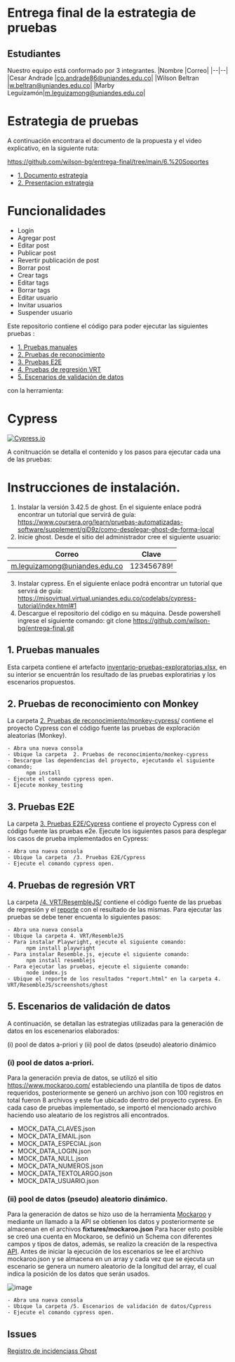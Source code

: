 # Entrega final de la estrategia de pruebas

## Estudiantes
Nuestro equipo está conformado por 3 integrantes.
|Nombre |Correo|
|--|--|
|Cesar Andrade |co.andrade86@uniandes.edu.co|
|Wilson Beltran |w.beltran@uniandes.edu.co|
|Marby Leguizamón|m.leguizamong@uniandes.edu.co|

# Estrategia de pruebas 
A continuación  encontrara el documento de la propuesta y el video explicativo, en la siguiente ruta:

  https://github.com/wilson-bg/entrega-final/tree/main/6.%20Soportes

- [1. Documento estrategia](https://github.com/wilson-bg/entrega-final/blob/main/6.%20Soportes/estrategia-pruebas.pdf) 
- [2. Presentacion estrategia](https://github.com/wilson-bg/entrega-final/blob/main/6.%20Soportes/Video_Estrategia.pptx)

# Funcionalidades
- Login
- Agregar post 
- Editar post
- Publicar post
- Revertir publicación de post
- Borrar post
- Crear tags
- Editar tags
- Borrar tags
- Editar usuario
- Invitar usuarios
- Suspender usuario


Este repositorio contiene el código para poder ejecutar las siguientes pruebas :

- [1. Pruebas manuales](https://github.com/wilson-bg/entrega-final/tree/main/1.%20Pruebas%20manuales)
- [2. Pruebas de reconocimiento](https://github.com/wilson-bg/entrega-final/tree/main/2.%20Pruebas%20de%20reconocimiento/monkey-cypress)
- [3. Pruebas E2E](https://github.com/wilson-bg/entrega-final/tree/main/3.%20Pruebas%20E2E/Cypress)
- [4. Pruebas de regresión VRT](https://github.com/wilson-bg/entrega-final/tree/main/4.%20VRT/ResembleJS)
- [5. Escenarios de validación de datos](https://github.com/wilson-bg/entrega-final/tree/main/5.%20Escenarios%20de%20validaci%C3%B3n%20de%20datos/Cypress)

con la herramienta:
# Cypress
[![Cypress.io](https://img.shields.io/badge/tested%20with-Cypress-04C38E.svg)](https://www.cypress.io/)


A conitnuación se detalla el contenido y los pasos para ejecutar cada una de las pruebas:

# Instrucciones de instalación.
1. Instalar la versión 3.42.5 de ghost.  En el siguiente enlace podrá encontrar un tutorial que servirá de guía: https://www.coursera.org/learn/pruebas-automatizadas-software/supplement/gjD9z/como-desplegar-ghost-de-forma-local
2. Inicie ghost. Desde el sitio del administrador cree el siguiente usuario:

|Correo|Clave|
|--|--|
|m.leguizamong@uniandes.edu.co|123456789!|

3. Instalar cypress. En el siguiente enlace podrá encontrar un tutorial que servirá de guía: https://misovirtual.virtual.uniandes.edu.co/codelabs/cypress-tutorial/index.html#1
4. Descargue el repositorio del código en su máquina. Desde powershell ingrese el siguiente comando: git clone https://github.com/wilson-bg/entrega-final.git

## 1. Pruebas manuales
Esta carpeta contiene el artefacto [inventario-pruebas-exploratorias.xlsx](https://github.com/wilson-bg/entrega-final/blob/main/1.%20Pruebas%20manuales/inventario-pruebas-exploratorias.xlsx), en su interior se encuentrán los resultado de las pruebas exploratirias y los escenarios propuestos.


## 2. Pruebas de reconocimiento con Monkey

La carpeta [2. Pruebas de reconocimiento/monkey-cypress/](https://github.com/wilson-bg/entrega-final/tree/main/2.%20Pruebas%20de%20reconocimiento/monkey-cypress) contiene  el proyecto Cypress con el código fuente las pruebas de exploración aleatorias (Monkey).
```
- Abra una nueva consola 
- Ubique la carpeta  2. Pruebas de reconocimiento/monkey-cypress
- Descargue las dependencias del proyecto, ejecutando el siguiente comando;
      npm install
- Ejecute el comando cypress open.
- Ejecute monkey_testing
```


## 3. Pruebas E2E
La carpeta [3. Pruebas E2E/Cypress](https://github.com/wilson-bg/entrega-final/tree/main/3.%20Pruebas%20E2E/Cypress) contiene el proyecto Cypress con el código fuente las pruebas e2e. Ejecute los isguientes pasos para desplegar los casos de prueba implementados en Cypress:
```
- Abra una nueva consola 
- Ubique la carpeta  /3. Pruebas E2E/Cypress
- Ejecute el comando cypress open.
```

## 4. Pruebas de regresión VRT 
La carpeta [/4. VRT/ResembleJS/](https://github.com/wilson-bg/entrega-final/tree/main/4.%20VRT/ResembleJS) contiene el código fuente de las pruebas de regresión y el [reporte](https://github.com/wilson-bg/entrega-final/blob/main/4.%20VRT/ResembleJS/screenshots/ghost/report.html) con el resultado de las mismas. Para ejecutar las pruebas se debe tener encuenta lo siguientes pasos:

```
- Abra una nueva consola 
- Ubique la carpeta 4. VRT/ResembleJS
- Para instalar Playwright, ejecute el siguiente comando:
      npm install playwright
- Para instalar Resemble.js, ejecute el siguiente comando:
      npm install resemblejs
- Para ejecutar las pruebas, ejecute el siguiente comando:
      node index.js
- Ubique el reporte de los resultados "report.html" en la carpeta 4. VRT/ResembleJS/screenshots/ghost
```

## 5. Escenarios de validación de datos
A continuación, se detallan las estrategias utilizadas para la generación de datos en los escenenarios elaborados:

(i) pool de datos a-priori y (ii) pool de datos (pseudo) aleatorio dinámico

### (i) pool de datos a-priori.
Para la generación previa de datos, se utilizó el sitio https://www.mockaroo.com/ estableciendo una plantilla de tipos de datos requeridos, posteriormente se generó un archivo json con 100 registros en total fueron 8 archivos y este fue ubicado dentro del proyecto cypress.  En cada caso de pruebas implementado, se importó el mencionado archivo haciendo uso aleatario de los registros allí encontrados.

 - MOCK_DATA_CLAVES.json
 - MOCK_DATA_EMAIL.json
 - MOCK_DATA_ESPECIAL.json
 - MOCK_DATA_LOGIN.json
 - MOCK_DATA_NULL.json
 - MOCK_DATA_NUMEROS.json
 - MOCK_DATA_TEXTOLARGO.json
 - MOCK_DATA_USUARIO.json

### (ii) pool de datos (pseudo) aleatorio dinámico.
Para la generación de datos se hizo uso de la herramienta [Mockaroo](https://www.mockaroo.com/) y mediante un llamado a la API se obtienen los datos y posteriormente se almacenan en el archivos **fixtures/mockaroo.json** Para hacer esto posible se creó una cuenta en Mockaroo, se definió un Schema con diferentes campos y tipos de datos, además, se realizo la creación de la respectiva [API](https://my.api.mockaroo.com/data.json?key=fae49f20). Antes de iniciar la ejecución de los escenarios se lee el archivo mockaroo.json y se almacena en un array y cada vez que se ejecuta un escenario se genera un numero aleatorio de la longitud del array, el cual indica la posición de los datos que serán usados.

![image](https://github.com/coandrade/TallerEstrategiaDatos/blob/main/Cypress/imagen/api.PNG)


```
- Abra una nueva consola 
- Ubique la carpeta /5. Escenarios de validación de datos/Cypress
- Ejecute el comando cypress open.
```

## Issues
[Registro de incidenciass Ghost](https://github.com/wilson-bg/entrega-final/issues)

